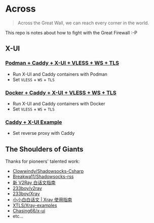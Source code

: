 # Across

> Across the Great Wall, we can reach every corner in the world.

This repo is notes about how to fight with the Great Firewall :-P

## X-UI

### [Podman + Caddy + X-UI + VLESS + WS + TLS](./podman-vless-ws-tls/README.md)

* Run X-UI and Caddy containers with Podman
* Set `VLESS` + `WS` + `TLS`

### [Docker + Caddy + X-UI + VLESS + WS + TLS](./docker-vless-ws-tls/README.md)

* Run X-UI and Caddy containers with Docker
* Set `VLESS` + `WS` + `TLS`

### [Caddy + X-UI Example](Caddy-XUI-Example.md)

* Set reverse proxy with Caddy

## The Shoulders of Giants

Thanks for pioneers' talented work:

* [Clowwindy/Shadowsocks-Csharp](https://github.com/clowwindy/shadowsocks-csharp)
* [Breakwa11/Shadowsocks-rss](https://github.com/fengyie007/shadowsocks-rss)
* [新 V2Ray 白话文指南](https://guide.v2fly.org/)
* [233boy/v2ray](https://github.com/233boy/v2ray)
* [233boy/Xray](https://github.com/233boy/Xray)
* [小小白白话文 | Xray 使用指南](https://xtls.github.io/document/level-0)
* [XTLS/Xray-examples](https://github.com/XTLS/Xray-examples)
* [Chasing66/x-ui](https://github.com/Chasing66/x-ui)
* etc...

